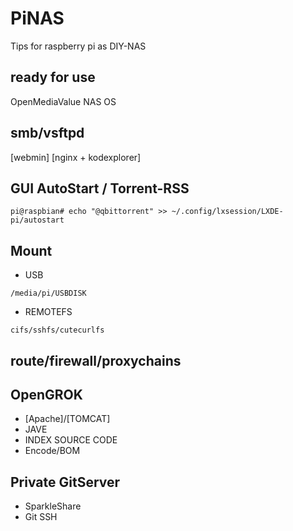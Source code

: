 # PiNAS
Tips for raspberry pi as DIY-NAS

## ready for use 
OpenMediaValue NAS OS

## smb/vsftpd
[webmin]
[nginx + kodexplorer]

## GUI AutoStart / Torrent-RSS
```
pi@raspbian# echo "@qbittorrent" >> ~/.config/lxsession/LXDE-pi/autostart
```

## Mount
- USB
```
/media/pi/USBDISK
```
- REMOTEFS
```
cifs/sshfs/cutecurlfs
```

## route/firewall/proxychains


## OpenGROK
- [Apache]/[TOMCAT]
- JAVE
- INDEX SOURCE CODE
- Encode/BOM

## Private GitServer
- SparkleShare
- Git SSH
